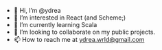 - 👋 Hi, I’m @ydrea
- 👀 I’m interested in React (and Scheme;)
- 🌱 I’m currently learning Scala
- 💞️ I’m looking to collaborate on my public projects.
- 📫 How to reach me at ydrea.wrld@gmail.com

<!---
ydrea/ydrea is a ✨ special ✨ repository because its `README.md` (this file) appears on your GitHub profile.
You can click the Preview link to take a look at your changes.
--->
